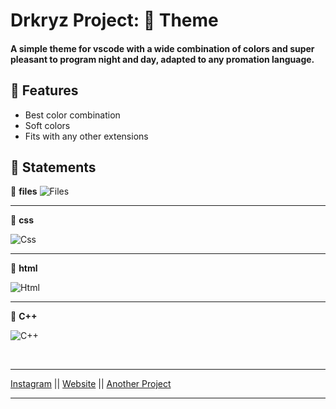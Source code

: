 # Drkryz Project: **🎨 Theme** <span><br>


#### A simple theme for vscode with a wide combination of colors and super pleasant to program night and day, adapted to any promation language.

## 📜 Features
 - Best color combination
 - Soft colors
 - Fits with any other extensions

## 📂 Statements

📂 **files**
![Files](https://media.discordapp.net/attachments/754023612956278935/933113688980869150/unknown.png)

---

📄 **css** 

![Css](https://media.discordapp.net/attachments/754023612956278935/933115071821926490/unknown.png)

---

📄 **html**

![Html](https://media.discordapp.net/attachments/754023612956278935/933115590334373990/unknown.png)

---
📄 **C++**

![C++](https://media.discordapp.net/attachments/754023612956278935/933116500338966598/unknown.png)

<br>

---
[Instagram](https://instagram.com/Scutfy) || [Website](https://drkryz.xyz) || [Another Project](https://app.drkryz.xyz)

---